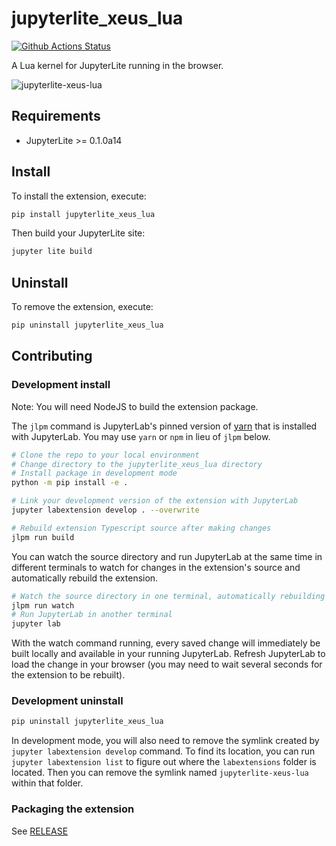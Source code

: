 # jupyterlite_xeus_lua

[![Github Actions Status](https://github.com/DerThorsten/jupyter-lite-xeus-lua/workflows/Build/badge.svg)](https://github.com/DerThorsten/jupyter-lite-xeus-lua/actions/workflows/build.yml)

A Lua kernel for JupyterLite running in the browser.

![jupyterlite-xeus-lua](https://user-images.githubusercontent.com/591645/136570953-9bae67ad-fca6-436a-99e8-4cb6b0536d8c.gif)


## Requirements

- JupyterLite >= 0.1.0a14

## Install

To install the extension, execute:

```bash
pip install jupyterlite_xeus_lua
```

Then build your JupyterLite site:

```bash
jupyter lite build
```

## Uninstall

To remove the extension, execute:

```bash
pip uninstall jupyterlite_xeus_lua
```

## Contributing

### Development install

Note: You will need NodeJS to build the extension package.

The `jlpm` command is JupyterLab's pinned version of
[yarn](https://yarnpkg.com/) that is installed with JupyterLab. You may use
`yarn` or `npm` in lieu of `jlpm` below.

```bash
# Clone the repo to your local environment
# Change directory to the jupyterlite_xeus_lua directory
# Install package in development mode
python -m pip install -e .

# Link your development version of the extension with JupyterLab
jupyter labextension develop . --overwrite

# Rebuild extension Typescript source after making changes
jlpm run build
```

You can watch the source directory and run JupyterLab at the same time in different terminals to watch for changes in the extension's source and automatically rebuild the extension.

```bash
# Watch the source directory in one terminal, automatically rebuilding when needed
jlpm run watch
# Run JupyterLab in another terminal
jupyter lab
```

With the watch command running, every saved change will immediately be built locally and available in your running JupyterLab. Refresh JupyterLab to load the change in your browser (you may need to wait several seconds for the extension to be rebuilt).

### Development uninstall

```bash
pip uninstall jupyterlite_xeus_lua
```

In development mode, you will also need to remove the symlink created by `jupyter labextension develop`
command. To find its location, you can run `jupyter labextension list` to figure out where the `labextensions`
folder is located. Then you can remove the symlink named `jupyterlite-xeus-lua` within that folder.

### Packaging the extension

See [RELEASE](RELEASE.md)
